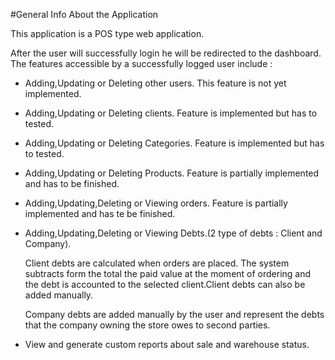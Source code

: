 #General Info About the Application

This application is a POS type web application.


After the user will successfully login he will be redirected to the dashboard.
The features accessible by a successfully logged user include :

* Adding,Updating or Deleting other users. This feature is not yet implemented.
* Adding,Updating or Deleting clients. Feature is implemented but has to tested.
* Adding,Updating or Deleting Categories. Feature is implemented but has to tested.
* Adding,Updating or Deleting Products. Feature is partially implemented and has to be finished.
* Adding,Updating,Deleting or Viewing orders. Feature is partially implemented and has te be finished.
* Adding,Updating,Deleting or Viewing Debts.(2 type of debts : Client and Company).
    
    Client debts are calculated when orders are placed. The system subtracts form the total the paid
    value at the moment of ordering and the debt is accounted to the selected client.Client debts can
    also be added manually.
    
    Company debts are added manually by the user and represent the debts that the company owning the 
    store owes to second parties.

* View and generate custom reports about sale and warehouse status.
     
     
     